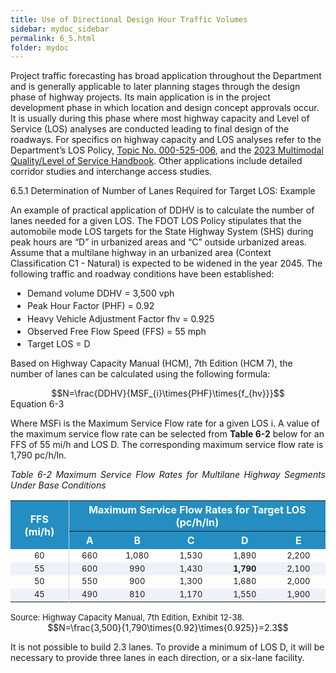 ```yaml
---
title: Use of Directional Design Hour Traffic Volumes
sidebar: mydoc_sidebar
permalink: 6_5.html
folder: mydoc
---
```


<style>
  div{text-align: justify;}
</style>

Project traffic forecasting has broad application throughout the Department and is generally applicable to later planning stages through the design phase of highway projects. Its main application is in the project development phase in which location and design concept approvals occur. It is usually during this phase where most highway capacity and Level of Service (LOS) analyses are conducted leading to final design of the roadways. For specifics on highway capacity and LOS analyses refer to the Department’s LOS Policy, <a href="https://pdl.fdot.gov/api/procedures/downloadProcedure/000-525-006" target="_blank">Topic No. 000-525-006</a>, and the <a href="https://fdotwww.blob.core.windows.net/sitefinity/docs/default-source/planning/systems/systems-management/document-repository/qlos/fdot_qlos_handbook_v6-0_clean-june-2023.pdf?sfvrsn=198c6846_2" target="_blank">2023 Multimodal Quality/Level of Service Handbook</a>. Other applications include detailed corridor studies and interchange access studies.

<span class="subtitle-3">6.5.1 Determination of Number of Lanes Required for Target LOS: Example</span>

An example of practical application of DDHV is to calculate the number of lanes needed for a given LOS. The FDOT LOS Policy stipulates that the automobile mode LOS targets for the State Highway System (SHS) during peak hours are “D” in urbanized areas and “C” outside urbanized areas. Assume that a multilane highway in an urbanized area (Context Classification C1 - Natural) is expected to be widened in the year 2045. The following traffic and roadway conditions have been established:
<ul>
<li style="margin: 0.2rem">Demand volume DDHV = 3,500 vph</li>
<li style="margin: 0.2rem">Peak Hour Factor (PHF) = 0.92</li>
<li style="margin: 0.2rem">Heavy Vehicle Adjustment Factor fhv = 0.925</li>
<li style="margin: 0.2rem">Observed Free Flow Speed (FFS) = 55 mph</li>
<li style="margin: 0.2rem">Target LOS = D</li>
</ul>

Based on Highway Capacity Manual (HCM), 7th Edition (HCM 7), the number of lanes can be calculated using the following formula:

<center>$$N=\frac{DDHV}{MSF_{i}\times{PHF}\times{f_{hv}}}$$</center>
<div class="italic-grey">Equation 6-3</div>

Where MSFi is the Maximum Service Flow rate for a given LOS i. A value of the maximum service flow rate can be selected from <b>Table 6-2</b> below for an FFS of 55 mi/h and LOS D. The corresponding maximum service flow rate is 1,790 pc/h/ln.


<style>
table {
  /* border-collapse: collapse; */
  /* width: 100%; */
  /* display: table-cell;
  vertical-align: center; 
  text-align: center; */

}


th{
  text-align:center;
  background-color: #248ec2;
  color: white;
  vertical-align: center; 
  text-align: center;
}

td {
  text-align: left;
  vertical-align: middle;
  border-color: #96D4D4;
  font-size: 13px;
  vertical-align: center; 
  text-align: center;
  /* padding: 8px; */
  /* width: 25%;  */
}

tr:nth-child(even) {
  background-color:  #EEF2F8;
}
</style>

<div class="italic-grey"><i>Table 6-2 Maximum Service Flow Rates for Multilane Highway Segments Under Base Conditions </i></div> 


<table style="margin-left:auto;margin-right:auto;">
  <tr>
  <th rowspan=2 style="border-right:1.2px solid #D3D3D3;border-collapse: collapse;vertical-align:middle">FFS (mi/h)</th>
  <th colspan=5>Maximum Service Flow Rates for Target LOS (pc/h/ln)</th>
  </tr>

  <tr>
  <th>A</th>
  <th>B</th>
  <th>C</th>
  <th>D</th>
  <th>E</th>
  </tr>

   <tr>
  <td style="border-right:1.2px solid #D3D3D3;border-collapse: collapse;">60</td>
  <td>660</td>
  <td>1,080</td>
  <td>1,530</td>
  <td>1,890</td>
  <td>2,200</td>
  </tr>

  <tr>
  <td style="border-right:1.2px solid #D3D3D3;border-collapse: collapse;">55</td>
  <td>600</td>
  <td>990</td>
  <td>1,430</td>
  <td><b>1,790</b></td>
  <td>2,100</td>
  </tr>

  <tr>
  <td style="border-right:1.2px solid #D3D3D3;border-collapse: collapse;">50</td>
  <td>550</td>
  <td>900</td>
  <td>1,300</td>
  <td>1,680</td>
  <td>2,000</td>
  </tr>

  <tr>
  <td style="border-right:1.2px solid #D3D3D3;border-collapse: collapse;">45</td>
  <td>490</td>
  <td>810</td>
  <td>1,170</td>
  <td>1,550</td>
  <td>1,900</td>
  </tr>
 
</table>

<div style="font-size:13px">Source: Highway Capacity Manual, 7th Edition, Exhibit 12-38.</div>

<center>$$N=\frac{3,500}{1,790\times{0.92}\times{0.925}}=2.3$$</center>

It is not possible to build 2.3 lanes. To provide a minimum of LOS D, it will be necessary to provide three lanes in each direction, or a six-lane facility.